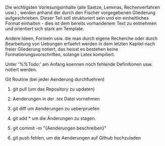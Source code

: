 Die wichtigsten Vorlesungsinhalte (alle Saetze, Lemmas, Rechenverfahren usw.) , werden anhand der durch den Fischer vorgegebenen Gliederung aufgeschrieben. Dieser Teil soll strukturiert sein und ein einheitliches Format einhalten - dies ist dem bereits vorhandenem Text zu entnehmen und orientiert sich stark am Template.

Andere Ideen, Formeln usw. die man durch eigene Recherche oder durch Bearbeitung von Uebungen erfaehrt werden in dem letzten Kapitel nach freier Gliederung notiert, das heisst es bestehen keine Formatierungsvorschriften, solange Latex kompiliert.

Unter '%%Todo:' am Anfang koennen noch fehlende Definitionen usw. notiert werden.


Git Routine (bei jeder Aenderung durchfuehren)

1) git pull (um das Repository zu updaten)

2) Aenderungen in der .tex Datei vornehmen

3) git diff um Aenderungen zu ueberpruefen

4) git add * um die Änderungen zu stagen.

5) git commit -m "{Aenderungen beschreiben}"

6) git push fehlen, um die Aenderungen auf Github hochzuladen
